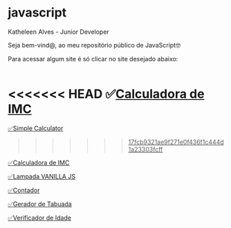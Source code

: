 # javascript
 Katheleen Alves - Junior Developer

<p>Seja bem-vind@, ao meu repositório público de JavaScript🤓</p>
Para acessar algum site é só clicar no site desejado abaixo:<br><br>

<<<<<<< HEAD
✅<a href="https://katheleenalves.github.io/javascript/simplecalculator/index.html" target="blank">Calculadora de IMC<br>
=======
✅<a href="https://katheleenalves.github.io/javascript/simplecalculator/index.html" target="blank">Simple Calculator<br>
>>>>>>> 17fcb9321ae9f271e0f436f1c444d1a23303fcff

✅<a href="https://katheleenalves.github.io/javascript/calculadoraDeimc/index.html" target="blank">Calculadora de IMC<br>

✅<a href="https://katheleenalves.github.io/javascript/lampada/index.html" target="blank">Lampada VANILLA JS<br>

✅<a href="https://katheleenalves.github.io/javascript/contador/modelo.html">Contador
<br>

✅<a href="https://katheleenalves.github.io/javascript/geradordetabuada/modelo.html">Gerador de Tabuada
<br>

✅<a href="https://katheleenalves.github.io/javascript/verificadordeidade/verificadordeidade.html">Verificador de Idade
<br>
